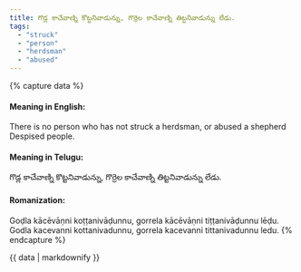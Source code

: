 ```yaml
---
title: గొడ్ల కాచేవాణ్ని కొట్టనివాడున్ను, గొర్రెల కాచేవాణ్ని తిట్టనివాడున్ను లేడు.
tags:
  - "struck"
  - "person"
  - "herdsman"
  - "abused"
---
```


{% capture data %}
#### Meaning in English:
There is no person who has not struck a herdsman, or abused a shepherd
Despised people.

#### Meaning in Telugu:
గొడ్ల కాచేవాణ్ని కొట్టనివాడున్ను, గొర్రెల కాచేవాణ్ని తిట్టనివాడున్ను లేడు.

#### Romanization:
Goḍla kācēvāṇni koṭṭanivāḍunnu, gorrela kācēvāṇni tiṭṭanivāḍunnu lēḍu.
Godla kacevanni kottanivadunnu, gorrela kacevanni tittanivadunnu ledu.
{% endcapture %}

{{ data | markdownify }}

